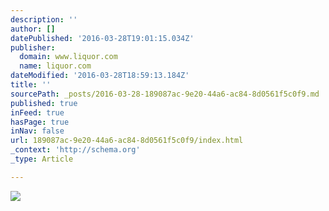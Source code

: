 ```yaml
---
description: ''
author: []
datePublished: '2016-03-28T19:01:15.034Z'
publisher:
  domain: www.liquor.com
  name: liquor.com
dateModified: '2016-03-28T18:59:13.184Z'
title: ''
sourcePath: _posts/2016-03-28-189087ac-9e20-44a6-ac84-8d0561f5c0f9.md
published: true
inFeed: true
hasPage: true
inNav: false
url: 189087ac-9e20-44a6-ac84-8d0561f5c0f9/index.html
_context: 'http://schema.org'
_type: Article

---
```

![](http://liquor.s3.amazonaws.com/wp-content/uploads/2015/04/inline-Bourbon-Aged-at-Sea-%E2%80%94-Jefferson%E2%80%99s-Bourbon.jpg)
